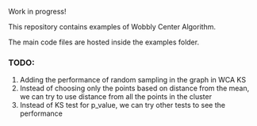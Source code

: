 Work in progress!

This repository contains examples of Wobbly Center Algorithm.

The main code files are hosted inside the examples folder.

### TODO:
1. Adding the performance of random sampling in the graph in WCA KS 
2. Instead of choosing only the points based on distance from the mean, we can try to use distance from all the points in the cluster
3. Instead of KS test for p_value, we can try other tests to see the performance 
